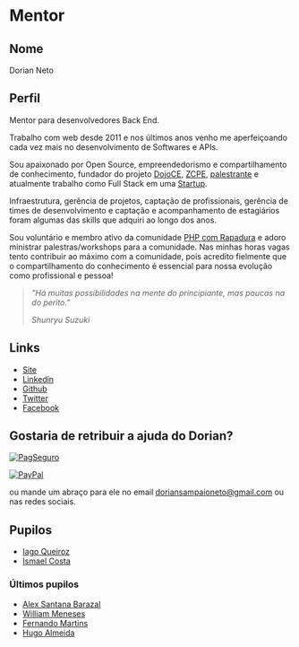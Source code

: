 # Mentor

## Nome

Dorian Neto

## Perfil

Mentor para desenvolvedores Back End.

Trabalho com web desde 2011 e nos últimos anos venho me aperfeiçoando cada vez mais no desenvolvimento de Softwares e APIs.

Sou apaixonado por Open Source, empreendedorismo e compartilhamento de conhecimento, fundador do projeto [DojoCE](https://github.com/dojo-ce), [ZCPE](http://www.zend.com/en/yellow-pages/ZEND030288), [palestrante](http://dorianneto.com.br/palestras/) e atualmente trabalho como Full Stack em uma [Startup](https://prombox.com.br).

Infraestrutura, gerência de projetos, captação de profissionais, gerência de times de desenvolvimento e captação e acompanhamento de estagiários foram algumas das skills que adquiri ao longo dos anos.

Sou voluntário e membro ativo da comunidade [PHP com Rapadura](http://phpcomrapadura.org/) e adoro ministrar palestras/workshops para a comunidade. Nas minhas horas vagas tento contribuir ao máximo com a comunidade, pois acredito fielmente que o compartilhamento do conhecimento é essencial para nossa evolução como profissional e pessoa!

> *"Há muitas possibilidades na mente do principiante, mas poucas na do perito."*
>
> *Shunryu Suzuki*

## Links

* [Site](http://dorianneto.com.br/)
* [Linkedin](https://www.linkedin.com/in/dorianneto)
* [Github](https://github.com/dorianneto)
* [Twitter](https://twitter.com/doriansneto)
* [Facebook](https://www.facebook.com/doriansampaioneto)

## Gostaria de retribuir a ajuda do Dorian?

[![PagSeguro](https://stc.pagseguro.uol.com.br/public/img/botoes/doacoes/205x30-doar.gif)](https://pagseguro.uol.com.br/checkout/v2/donation.html?currency=BRL&receiverEmail=doriansampaioneto@gmail.com)

[![PayPal](https://www.paypalobjects.com/pt_BR/i/btn/btn_donate_LG.gif)](https://www.paypal.com/cgi-bin/webscr?cmd=_donations&business=GRF246VS6CLVW&lc=BR&item_name=Dorian%20Neto&currency_code=BRL&bn=PP%2dDonationsBF%3abtn_donate_LG%2egif%3aNonHosted)

ou mande um abraço para ele no email doriansampaioneto@gmail.com ou nas redes sociais.

## Pupilos

- [Iago Queiroz](/profiles/pupils/profiles/IagoQueiroz.md)
- [Ismael Costa](/profiles/pupils/profiles/ismaelirc.md)

### Últimos pupilos
- [Alex Santana Barazal](/profiles/pupils/profiles/AlexBarazal.md)
- [William Meneses](/profiles/pupils/profiles/WilliamMeneses.md)
- [Fernando Martins](/profiles/pupils/profiles/FernandoMartins.md)
- [Hugo Almeida](/profiles/pupils/profiles/hugo_almeida.md)